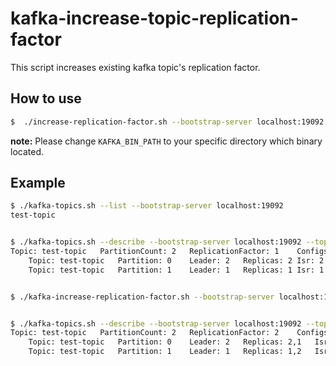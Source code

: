 # kafka-increase-topic-replication-factor

This script increases existing kafka topic's replication factor.

## How to use
```bash
$  ./increase-replication-factor.sh --bootstrap-server localhost:19092 --topic test-topic --replica-list 1,2,3,4
```

**note:**
Please change `KAFKA_BIN_PATH` to your specific directory which binary located. 

## Example
```bash
$ ./kafka-topics.sh --list --bootstrap-server localhost:19092
test-topic


$ ./kafka-topics.sh --describe --bootstrap-server localhost:19092 --topic test-topic
Topic: test-topic	PartitionCount: 2	ReplicationFactor: 1	Configs: segment.bytes=1073741824
	Topic: test-topic	Partition: 0	Leader: 2	Replicas: 2	Isr: 2
	Topic: test-topic	Partition: 1	Leader: 1	Replicas: 1	Isr: 1


$ ./kafka-increase-replication-factor.sh --bootstrap-server localhost:19092 --topic test-topic --replica-list 1,2


$ ./kafka-topics.sh --describe --bootstrap-server localhost:19092 --topic test-topic
Topic: test-topic	PartitionCount: 2	ReplicationFactor: 2	Configs: segment.bytes=1073741824
	Topic: test-topic	Partition: 0	Leader: 2	Replicas: 2,1	Isr: 2,1
	Topic: test-topic	Partition: 1	Leader: 1	Replicas: 1,2	Isr: 1,2
```
